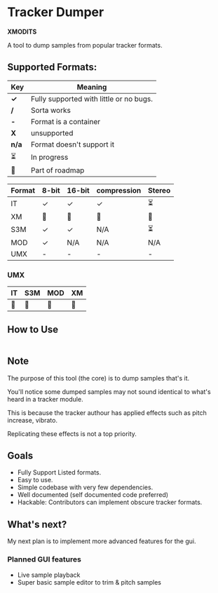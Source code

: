 # Tracker Dumper

**XMODITS**

A tool to dump samples from popular tracker formats.

## Supported Formats:

|Key| Meaning|
|---|---|
|**✓** | Fully supported with little or no bugs.|
| **/** | Sorta works|
| **-** | Format is a container|
| **X** | unsupported |
| **n/a** | Format doesn't support it|
| ⏳ | In progress|
| 🚧 | Part of roadmap |

|Format| 8-bit| 16-bit| compression|Stereo|
| --- | --- | --- | --- | --- |
|IT| ✓|✓|✓|⏳|
| XM  | 🚧| 🚧| 🚧| 🚧|
| S3M | ✓| ✓| N/A| ⏳|
| MOD | ✓| N/A| N/A| N/A|
| UMX | -| -| -| -|

### UMX
| IT | S3M | MOD | XM | 
| ---| --- | --- | ---| 
| 🚧 |🚧  | 🚧  | 🚧 |


## How to Use
```

```

## Note
The purpose of this tool (the core) is to dump samples that's it.

You'll notice some dumped samples may not sound identical to what's heard in a tracker module. 

This is because the tracker authour has applied effects such as pitch increase, vibrato.

Replicating these effects is not a top priority. 

## Goals
* Fully Support Listed formats.
* Easy to use.
* Simple codebase with very few dependencies. 
* Well documented (self documented code preferred)
* Hackable: Contributors can implement obscure tracker formats. 

## What's next?
My next plan is to implement more advanced features for the gui.

### Planned GUI features
* Live sample playback
* Super basic sample editor to trim & pitch samples
